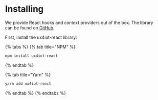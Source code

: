 # Installing

We provide React hooks and context providers out of the box. The library can be found on [GitHub](https://github.com/deviceinsight/ux4iot-react).

First, install the ux4iot-react library:

{% tabs %}
{% tab title="NPM" %}
```bash
npm install ux4iot-react
```
{% endtab %}

{% tab title="Yarn" %}
```bash
yarn add ux4iot-react
```
{% endtab %}
{% endtabs %}

